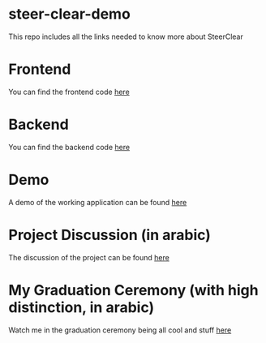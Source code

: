 # steer-clear-demo
This repo includes all the links needed to know more about SteerClear

# Frontend
You can find the frontend code [here](https://github.com/OsidAbu-alrub/steer-clear-frontend)
# Backend
You can find the backend code [here](https://github.com/OsidAbu-alrub/steer-clear-backend)
# Demo
A demo of the working application can be found [here](https://youtu.be/jna28acj0x8)
# Project Discussion (in arabic)
The discussion of the project can be found [here](https://youtu.be/qF9bF7YkkkI)
# My Graduation Ceremony (with high distinction, in arabic)
Watch me in the graduation ceremony being all cool and stuff [here](https://youtu.be/TdUQzY9HSNw)
